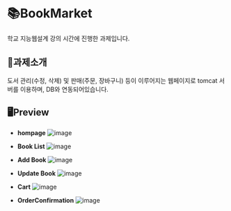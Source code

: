 # 📚BookMarket

학교 지능웹설계 강의 시간에 진행한 과제입니다.

## 📑과제소개
도서 관리(수정, 삭제) 및 판매(주문, 장바구니) 등이 이루어지는 웹페이지로 tomcat 서버를 이용하며, DB와 연동되어있습니다.

## 🖥Preview
- **hompage**
![image](https://github.com/user-attachments/assets/5c2f7265-e081-4d41-84ff-94856b1f003e)


- **Book List**
![image](https://github.com/user-attachments/assets/23072f59-1f14-4a24-9d2a-6f471cfc51e8)


- **Add Book**
![image](https://github.com/user-attachments/assets/3b52f8b2-0ae3-4dee-9f03-0343d06a51fc)


- **Update Book**
![image](https://github.com/user-attachments/assets/da50bbbc-857a-4dd5-b01d-664c8824d33b)


- **Cart**
![image](https://github.com/user-attachments/assets/b39035c9-f2dc-434f-afc3-22ebc1989a9b)


- **OrderConfirmation**
![image](https://github.com/user-attachments/assets/d3cef4af-c5c6-4d70-8c81-21262792faf7)
